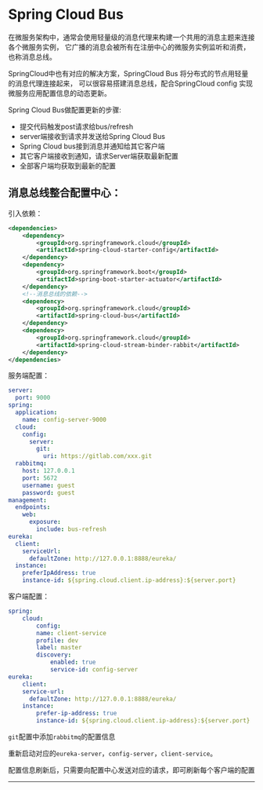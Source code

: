 # Spring Cloud Bus

在微服务架构中，通常会使用轻量级的消息代理来构建一个共用的消息主题来连接各个微服务实例，
它广播的消息会被所有在注册中心的微服务实例监听和消费，也称消息总线。

SpringCloud中也有对应的解决方案，SpringCloud Bus 将分布式的节点用轻量的消息代理连接起来，
可以很容易搭建消息总线，配合SpringCloud config 实现微服务应用配置信息的动态更新。

Spring Cloud Bus做配置更新的步骤:
- 提交代码触发post请求给bus/refresh
- server端接收到请求并发送给Spring Cloud Bus
- Spring Cloud bus接到消息并通知给其它客户端
- 其它客户端接收到通知，请求Server端获取最新配置
- 全部客户端均获取到最新的配置

## 消息总线整合配置中心：

引入依赖：
```xml
<dependencies>
    <dependency>
        <groupId>org.springframework.cloud</groupId>
        <artifactId>spring-cloud-starter-config</artifactId>
    </dependency>
    <dependency>
        <groupId>org.springframework.boot</groupId>
        <artifactId>spring-boot-starter-actuator</artifactId>
    </dependency>
    <!--消息总线的依赖-->
    <dependency>
        <groupId>org.springframework.cloud</groupId>
        <artifactId>spring-cloud-bus</artifactId>
    </dependency>
    <dependency>
        <groupId>org.springframework.cloud</groupId>
        <artifactId>spring-cloud-stream-binder-rabbit</artifactId>
    </dependency>
</dependencies>
```

服务端配置：
```yaml
server:
  port: 9000
spring:
  application:
    name: config-server-9000
  cloud:
    config:
      server:
        git:
          uri: https://gitlab.com/xxx.git
  rabbitmq:
    host: 127.0.0.1
    port: 5672
    username: guest
    password: guest
management:
  endpoints:
    web:
      exposure:
        include: bus-refresh
eureka:
  client:
    serviceUrl:
      defaultZone: http://127.0.0.1:8888/eureka/
  instance:
    preferIpAddress: true
    instance-id: ${spring.cloud.client.ip-address}:${server.port}
```

客户端配置：
```yaml
spring:
    cloud:
        config:
        name: client-service
        profile: dev
        label: master
        discovery:
            enabled: true
            service-id: config-server
eureka:
    client:
    service-url:
      defaultZone: http://127.0.0.1:8888/eureka/
    instance:
        prefer-ip-address: true
        instance-id: ${spring.cloud.client.ip-address}:${server.port}
```

`git`配置中添加`rabbitmq`的配置信息

重新启动对应的`eureka-server`，`config-server`，`client-service`。

配置信息刷新后，只需要向配置中心发送对应的请求，即可刷新每个客户端的配置

----
